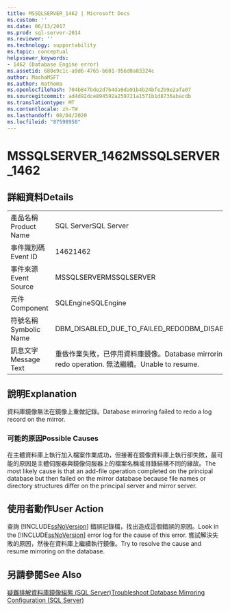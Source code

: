 ```yaml
---
title: MSSQLSERVER_1462 | Microsoft Docs
ms.custom: ''
ms.date: 06/13/2017
ms.prod: sql-server-2014
ms.reviewer: ''
ms.technology: supportability
ms.topic: conceptual
helpviewer_keywords:
- 1462 (Database Engine error)
ms.assetid: 680e9c1c-a9d6-4765-b601-956d0a83324c
author: MashaMSFT
ms.author: mathoma
ms.openlocfilehash: 704b847bde2d7b4da9da91b4b24bfe2b9e2afa07
ms.sourcegitcommit: ad4d92dce894592a259721a1571b1d8736abacdb
ms.translationtype: MT
ms.contentlocale: zh-TW
ms.lasthandoff: 08/04/2020
ms.locfileid: "87598950"
---
```

# <a name="mssqlserver_1462"></a><span data-ttu-id="06228-102">MSSQLSERVER_1462</span><span class="sxs-lookup"><span data-stu-id="06228-102">MSSQLSERVER_1462</span></span>
    
## <a name="details"></a><span data-ttu-id="06228-103">詳細資料</span><span class="sxs-lookup"><span data-stu-id="06228-103">Details</span></span>  
  
|||  
|-|-|  
|<span data-ttu-id="06228-104">產品名稱</span><span class="sxs-lookup"><span data-stu-id="06228-104">Product Name</span></span>|<span data-ttu-id="06228-105">SQL Server</span><span class="sxs-lookup"><span data-stu-id="06228-105">SQL Server</span></span>|  
|<span data-ttu-id="06228-106">事件識別碼</span><span class="sxs-lookup"><span data-stu-id="06228-106">Event ID</span></span>|<span data-ttu-id="06228-107">1462</span><span class="sxs-lookup"><span data-stu-id="06228-107">1462</span></span>|  
|<span data-ttu-id="06228-108">事件來源</span><span class="sxs-lookup"><span data-stu-id="06228-108">Event Source</span></span>|<span data-ttu-id="06228-109">MSSQLSERVER</span><span class="sxs-lookup"><span data-stu-id="06228-109">MSSQLSERVER</span></span>|  
|<span data-ttu-id="06228-110">元件</span><span class="sxs-lookup"><span data-stu-id="06228-110">Component</span></span>|<span data-ttu-id="06228-111">SQLEngine</span><span class="sxs-lookup"><span data-stu-id="06228-111">SQLEngine</span></span>|  
|<span data-ttu-id="06228-112">符號名稱</span><span class="sxs-lookup"><span data-stu-id="06228-112">Symbolic Name</span></span>|<span data-ttu-id="06228-113">DBM_DISABLED_DUE_TO_FAILED_REDO</span><span class="sxs-lookup"><span data-stu-id="06228-113">DBM_DISABLED_DUE_TO_FAILED_REDO</span></span>|  
|<span data-ttu-id="06228-114">訊息文字</span><span class="sxs-lookup"><span data-stu-id="06228-114">Message Text</span></span>|<span data-ttu-id="06228-115">重做作業失敗，已停用資料庫鏡像。</span><span class="sxs-lookup"><span data-stu-id="06228-115">Database mirroring is disabled due to a failed redo operation.</span></span> <span data-ttu-id="06228-116">無法繼續。</span><span class="sxs-lookup"><span data-stu-id="06228-116">Unable to resume.</span></span>|  
  
## <a name="explanation"></a><span data-ttu-id="06228-117">說明</span><span class="sxs-lookup"><span data-stu-id="06228-117">Explanation</span></span>  
 <span data-ttu-id="06228-118">資料庫鏡像無法在鏡像上重做記錄。</span><span class="sxs-lookup"><span data-stu-id="06228-118">Database mirroring failed to redo a log record on the mirror.</span></span>  
  
### <a name="possible-causes"></a><span data-ttu-id="06228-119">可能的原因</span><span class="sxs-lookup"><span data-stu-id="06228-119">Possible Causes</span></span>  
 <span data-ttu-id="06228-120">在主體資料庫上執行加入檔案作業成功，但接著在鏡像資料庫上執行卻失敗，最可能的原因是主體伺服器與鏡像伺服器上的檔案名稱或目錄結構不同的緣故。</span><span class="sxs-lookup"><span data-stu-id="06228-120">The most likely cause is that an add-file operation completed on the principal database but then failed on the mirror database because file names or directory structures differ on the principal server and mirror server.</span></span>  
  
## <a name="user-action"></a><span data-ttu-id="06228-121">使用者動作</span><span class="sxs-lookup"><span data-stu-id="06228-121">User Action</span></span>  
 <span data-ttu-id="06228-122">查詢 [!INCLUDE[ssNoVersion](../../includes/ssnoversion-md.md)] 錯誤記錄檔，找出造成這個錯誤的原因。</span><span class="sxs-lookup"><span data-stu-id="06228-122">Look in the [!INCLUDE[ssNoVersion](../../includes/ssnoversion-md.md)] error log for the cause of this error.</span></span> <span data-ttu-id="06228-123">嘗試解決失敗的原因，然後在資料庫上繼續執行鏡像。</span><span class="sxs-lookup"><span data-stu-id="06228-123">Try to resolve the cause and resume mirroring on the database.</span></span>  
  
## <a name="see-also"></a><span data-ttu-id="06228-124">另請參閱</span><span class="sxs-lookup"><span data-stu-id="06228-124">See Also</span></span>  
 [<span data-ttu-id="06228-125">疑難排解資料庫鏡像組態 &#40;SQL Server&#41;</span><span class="sxs-lookup"><span data-stu-id="06228-125">Troubleshoot Database Mirroring Configuration &#40;SQL Server&#41;</span></span>](../../database-engine/database-mirroring/troubleshoot-database-mirroring-configuration-sql-server.md)  
  
  
